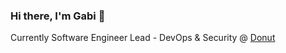 ### Hi there, I'm Gabi 👋

Currently Software Engineer Lead - DevOps & Security @ [Donut](https://donut.app)
